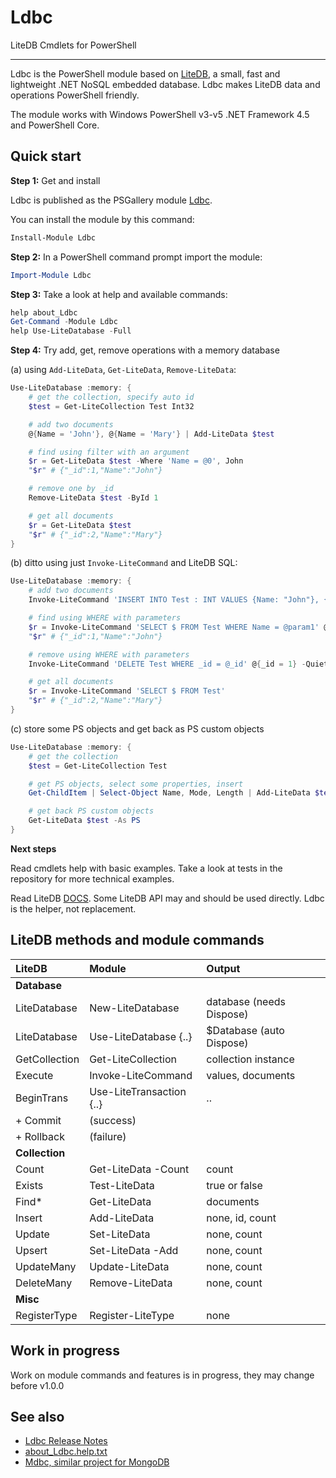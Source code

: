 # Ldbc

LiteDB Cmdlets for PowerShell

***

Ldbc is the PowerShell module based on [LiteDB](https://www.litedb.org),
a small, fast and lightweight .NET NoSQL embedded database.
Ldbc makes LiteDB data and operations PowerShell friendly.

The module works with Windows PowerShell v3-v5 .NET Framework 4.5 and PowerShell Core.

## Quick start

**Step 1:** Get and install

Ldbc is published as the PSGallery module [Ldbc](https://www.powershellgallery.com/packages/Ldbc).

You can install the module by this command:

```powershell
Install-Module Ldbc
```

**Step 2:** In a PowerShell command prompt import the module:

```powershell
Import-Module Ldbc
```

**Step 3:** Take a look at help and available commands:

```powershell
help about_Ldbc
Get-Command -Module Ldbc
help Use-LiteDatabase -Full
```

**Step 4:** Try add, get, remove operations with a memory database

(a) using `Add-LiteData`, `Get-LiteData`, `Remove-LiteData`:

```powershell
Use-LiteDatabase :memory: {
    # get the collection, specify auto id
    $test = Get-LiteCollection Test Int32

    # add two documents
    @{Name = 'John'}, @{Name = 'Mary'} | Add-LiteData $test

    # find using filter with an argument
    $r = Get-LiteData $test -Where 'Name = @0', John
    "$r" # {"_id":1,"Name":"John"}

    # remove one by _id
    Remove-LiteData $test -ById 1

    # get all documents
    $r = Get-LiteData $test
    "$r" # {"_id":2,"Name":"Mary"}
}
```

(b) ditto using just `Invoke-LiteCommand` and LiteDB SQL:

```powershell
Use-LiteDatabase :memory: {
    # add two documents
    Invoke-LiteCommand 'INSERT INTO Test : INT VALUES {Name: "John"}, {Name: "Mary"}' -Quiet

    # find using WHERE with parameters
    $r = Invoke-LiteCommand 'SELECT $ FROM Test WHERE Name = @param1' @{param1 = 'John'}
    "$r" # {"_id":1,"Name":"John"}

    # remove using WHERE with parameters
    Invoke-LiteCommand 'DELETE Test WHERE _id = @_id' @{_id = 1} -Quiet

    # get all documents
    $r = Invoke-LiteCommand 'SELECT $ FROM Test'
    "$r" # {"_id":2,"Name":"Mary"}
}
```

(c) store some PS objects and get back as PS custom objects

```powershell
Use-LiteDatabase :memory: {
    # get the collection
    $test = Get-LiteCollection Test

    # get PS objects, select some properties, insert
    Get-ChildItem | Select-Object Name, Mode, Length | Add-LiteData $test

    # get back PS custom objects
    Get-LiteData $test -As PS
}
```

**Next steps**

Read cmdlets help with basic examples. Take a look at tests in the repository
for more technical examples.

Read LiteDB [DOCS](https://www.litedb.org/docs/). Some LiteDB API may and
should be used directly. Ldbc is the helper, not replacement.

## LiteDB methods and module commands

| LiteDB | Module  | Output
| :----- | :-----  | :-----
| **Database** | |
| LiteDatabase | New-LiteDatabase | database (needs Dispose)
| LiteDatabase | Use-LiteDatabase {..} | $Database (auto Dispose)
| GetCollection | Get-LiteCollection | collection instance
| Execute | Invoke-LiteCommand | values, documents
| BeginTrans | Use-LiteTransaction {..} | ..
| + Commit | (success) |
| + Rollback | (failure) |
| **Collection** | |
| Count | Get-LiteData -Count | count
| Exists | Test-LiteData | true or false
| Find* | Get-LiteData | documents
| Insert | Add-LiteData | none, id, count
| Update | Set-LiteData | none, count
| Upsert | Set-LiteData -Add | none, count
| UpdateMany | Update-LiteData | none, count
| DeleteMany | Remove-LiteData | none, count
| **Misc** | |
| RegisterType | Register-LiteType | none

## Work in progress

Work on module commands and features is in progress, they may change before v1.0.0

## See also

- [Ldbc Release Notes](https://github.com/nightroman/Ldbc/blob/master/Release-Notes.md)
- [about_Ldbc.help.txt](https://github.com/nightroman/Ldbc/blob/master/Module/en-US/about_Ldbc.help.txt)
- [Mdbc, similar project for MongoDB](https://github.com/nightroman/Mdbc)
